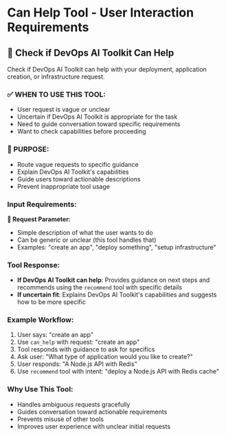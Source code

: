 # Can Help Tool - User Interaction Requirements

## 🤔 Check if DevOps AI Toolkit Can Help

Check if DevOps AI Toolkit can help with your deployment, application creation, or infrastructure request.

### ✅ WHEN TO USE THIS TOOL:
- User request is vague or unclear
- Uncertain if DevOps AI Toolkit is appropriate for the task
- Need to guide conversation toward specific requirements
- Want to check capabilities before proceeding

### 🎯 PURPOSE:
- Route vague requests to specific guidance
- Explain DevOps AI Toolkit's capabilities
- Guide users toward actionable descriptions
- Prevent inappropriate tool usage

### Input Requirements:

**📝 Request Parameter:**
- Simple description of what the user wants to do
- Can be generic or unclear (this tool handles that)
- Examples: "create an app", "deploy something", "setup infrastructure"

### Tool Response:
- **If DevOps AI Toolkit can help**: Provides guidance on next steps and recommends using the `recommend` tool with specific details
- **If uncertain fit**: Explains DevOps AI Toolkit's capabilities and suggests how to be more specific

### Example Workflow:
1. User says: "create an app"
2. Use `can_help` with request: "create an app" 
3. Tool responds with guidance to ask for specifics
4. Ask user: "What type of application would you like to create?"
5. User responds: "A Node.js API with Redis"
6. Use `recommend` tool with intent: "deploy a Node.js API with Redis cache"

### Why Use This Tool:
- Handles ambiguous requests gracefully
- Guides conversation toward actionable requirements
- Prevents misuse of other tools
- Improves user experience with unclear initial requests